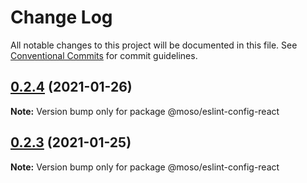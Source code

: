 # Change Log

All notable changes to this project will be documented in this file.
See [Conventional Commits](https://conventionalcommits.org) for commit guidelines.

## [0.2.4](https://github.com/moso/eslint-config/compare/v0.2.3...v0.2.4) (2021-01-26)

**Note:** Version bump only for package @moso/eslint-config-react





## [0.2.3](https://github.com/moso/eslint-config/compare/v0.2.2...v0.2.3) (2021-01-25)

**Note:** Version bump only for package @moso/eslint-config-react
